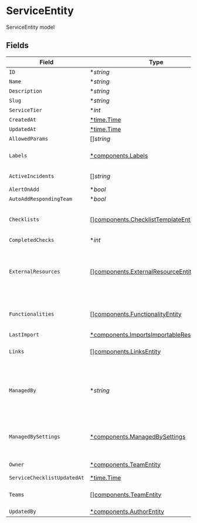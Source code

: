 # ServiceEntity

ServiceEntity model


## Fields

| Field                                                                                                      | Type                                                                                                       | Required                                                                                                   | Description                                                                                                |
| ---------------------------------------------------------------------------------------------------------- | ---------------------------------------------------------------------------------------------------------- | ---------------------------------------------------------------------------------------------------------- | ---------------------------------------------------------------------------------------------------------- |
| `ID`                                                                                                       | **string*                                                                                                  | :heavy_minus_sign:                                                                                         | N/A                                                                                                        |
| `Name`                                                                                                     | **string*                                                                                                  | :heavy_minus_sign:                                                                                         | N/A                                                                                                        |
| `Description`                                                                                              | **string*                                                                                                  | :heavy_minus_sign:                                                                                         | N/A                                                                                                        |
| `Slug`                                                                                                     | **string*                                                                                                  | :heavy_minus_sign:                                                                                         | N/A                                                                                                        |
| `ServiceTier`                                                                                              | **int*                                                                                                     | :heavy_minus_sign:                                                                                         | N/A                                                                                                        |
| `CreatedAt`                                                                                                | [*time.Time](https://pkg.go.dev/time#Time)                                                                 | :heavy_minus_sign:                                                                                         | N/A                                                                                                        |
| `UpdatedAt`                                                                                                | [*time.Time](https://pkg.go.dev/time#Time)                                                                 | :heavy_minus_sign:                                                                                         | N/A                                                                                                        |
| `AllowedParams`                                                                                            | []*string*                                                                                                 | :heavy_minus_sign:                                                                                         | N/A                                                                                                        |
| `Labels`                                                                                                   | [*components.Labels](../../models/components/labels.md)                                                    | :heavy_minus_sign:                                                                                         | An object of label key and values                                                                          |
| `ActiveIncidents`                                                                                          | []*string*                                                                                                 | :heavy_minus_sign:                                                                                         | List of active incident guids                                                                              |
| `AlertOnAdd`                                                                                               | **bool*                                                                                                    | :heavy_minus_sign:                                                                                         | N/A                                                                                                        |
| `AutoAddRespondingTeam`                                                                                    | **bool*                                                                                                    | :heavy_minus_sign:                                                                                         | N/A                                                                                                        |
| `Checklists`                                                                                               | [][components.ChecklistTemplateEntity](../../models/components/checklisttemplateentity.md)                 | :heavy_minus_sign:                                                                                         | List of checklists associated with a service                                                               |
| `CompletedChecks`                                                                                          | **int*                                                                                                     | :heavy_minus_sign:                                                                                         | N/A                                                                                                        |
| `ExternalResources`                                                                                        | [][components.ExternalResourceEntity](../../models/components/externalresourceentity.md)                   | :heavy_minus_sign:                                                                                         | Information about known linkages to representations of services outside of FireHydrant.                    |
| `Functionalities`                                                                                          | [][components.FunctionalityEntity](../../models/components/functionalityentity.md)                         | :heavy_minus_sign:                                                                                         | List of functionalities attached to the service                                                            |
| `LastImport`                                                                                               | [*components.ImportsImportableResourceEntity](../../models/components/importsimportableresourceentity.md)  | :heavy_minus_sign:                                                                                         | N/A                                                                                                        |
| `Links`                                                                                                    | [][components.LinksEntity](../../models/components/linksentity.md)                                         | :heavy_minus_sign:                                                                                         | List of links attached to this service.                                                                    |
| `ManagedBy`                                                                                                | **string*                                                                                                  | :heavy_minus_sign:                                                                                         | If set, this field indicates that the service is managed by an integration and thus cannot be set manually |
| `ManagedBySettings`                                                                                        | [*components.ManagedBySettings](../../models/components/managedbysettings.md)                              | :heavy_minus_sign:                                                                                         | Indicates the settings of the catalog that manages this service                                            |
| `Owner`                                                                                                    | [*components.TeamEntity](../../models/components/teamentity.md)                                            | :heavy_minus_sign:                                                                                         | TeamEntity model                                                                                           |
| `ServiceChecklistUpdatedAt`                                                                                | [*time.Time](https://pkg.go.dev/time#Time)                                                                 | :heavy_minus_sign:                                                                                         | N/A                                                                                                        |
| `Teams`                                                                                                    | [][components.TeamEntity](../../models/components/teamentity.md)                                           | :heavy_minus_sign:                                                                                         | List of teams attached to the service                                                                      |
| `UpdatedBy`                                                                                                | [*components.AuthorEntity](../../models/components/authorentity.md)                                        | :heavy_minus_sign:                                                                                         | N/A                                                                                                        |